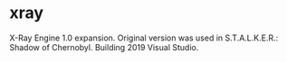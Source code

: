 # xray
X-Ray Engine 1.0 expansion. Original version was used in S.T.A.L.K.E.R.: Shadow of Chernobyl. 
Building  2019 Visual Studio.
